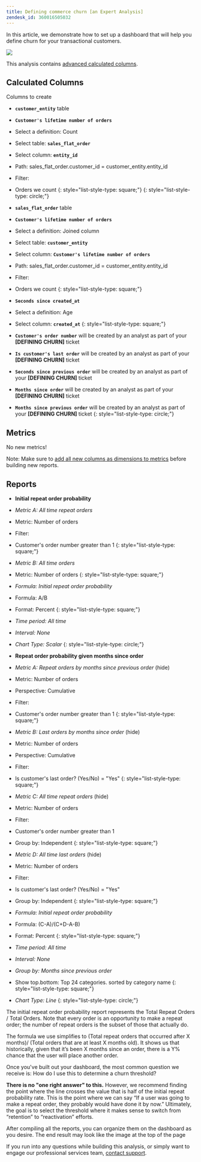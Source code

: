 ```yaml
---
title: Defining commerce churn [an Expert Analysis]
zendesk_id: 360016505032
---
```


In this article, we demonstrate how to set up a dashboard that will help you define churn for your transactional customers.

![](../assets/2017-02-07_1356.png)

This analysis contains [advanced calculated columns](../data-analyst/data-warehouse-mgr/adv-calc-columns.md).

## Calculated Columns

Columns to create

* <span class="wysiwyg-color-blue">**`customer_entity`**</span> table
* <span class="wysiwyg-color-blue">**`Customer's lifetime number of orders`**</span>
* Select a definition: Count
* Select table: <span class="wysiwyg-color-blue">**`sales_flat_order`**</span>
* Select column: <span class="wysiwyg-color-blue">**`entity_id`**</span>
* Path: sales_flat_order.customer_id = customer_entity.entity_id
* Filter:
* Orders we count
{: style="list-style-type: square;"}
{: style="list-style-type: circle;"}

* <span class="wysiwyg-color-blue">**`sales_flat_order`**</span> table
* <span class="wysiwyg-color-blue">**`Customer's lifetime number of orders`**</span>
* Select a definition: Joined column
* Select table: <span class="wysiwyg-color-blue">**`customer_entity`**</span>
* Select column: <span class="wysiwyg-color-blue">**`Customer's lifetime number of orders`**</span>
* Path: sales_flat_order.customer_id = customer_entity.entity_id
* Filter:
* Orders we count
{: style="list-style-type: square;"}

* <span class="wysiwyg-color-blue">**`Seconds since created_at`**</span>
* Select a definition: Age
* Select column: <span class="wysiwyg-color-blue">**`created_at`**</span>
{: style="list-style-type: square;"}

* <span class="wysiwyg-color-blue">**`Customer's order number`**</span> will be created by an analyst as part of your **[DEFINING CHURN]** ticket
* <span class="wysiwyg-color-blue">**`Is customer's last order`**</span> will be created by an analyst as part of your **[DEFINING CHURN]** ticket
* <span class="wysiwyg-color-blue">**`Seconds since previous order`**</span> will be created by an analyst as part of your **[DEFINING CHURN]** ticket
* <span class="wysiwyg-color-blue">**`Months since order`**</span> will be created by an analyst as part of your **[DEFINING CHURN]** ticket
* <span class="wysiwyg-color-blue">**`Months since previous order`**</span> will be created by an analyst as part of your **[DEFINING CHURN]** ticket
{: style="list-style-type: circle;"}

## Metrics

No new metrics!

Note: Make sure to [add all new columns as dimensions to metrics](../data-analyst/data-warehouse-mgr/manage-data-dimensions-metrics.md) before building new reports.

## Reports

* **Initial repeat order probability**
* *Metric A: All time repeat orders*
* Metric: Number of orders
* Filter:
* Customer's order number greater than 1
{: style="list-style-type: square;"}

* *Metric B: All time orders*
* Metric: Number of orders
{: style="list-style-type: square;"}

* *Formula: Initial repeat order probability*
* Formula: A/B
* Format: Percent
{: style="list-style-type: square;"}

* *Time period: All time*
* *Interval: None*
* *Chart Type: Scalar*
{: style="list-style-type: circle;"}

* **Repeat order probability given months since order**
* *Metric A: Repeat orders by months since previous order* (hide)
* Metric: Number of orders
* Perspective: Cumulative
* Filter:
* Customer's order number greater than 1
{: style="list-style-type: square;"}

* *Metric B: Last orders by months since order* (hide)
* Metric: Number of orders
* Perspective: Cumulative
* Filter:
* Is customer's last order? (Yes/No) = "Yes"
{: style="list-style-type: square;"}

* *Metric C: All time repeat orders* (hide)
* Metric: Number of orders
* Filter:
* Customer's order number greater than 1

* Group by: Independent
{: style="list-style-type: square;"}

* *Metric D: All time last orders* (hide)
* Metric: Number of orders
* Filter:
* Is customer's last order? (Yes/No) = "Yes"

* Group by: Independent
{: style="list-style-type: square;"}

* *Formula: Initial repeat order probability*
* Formula: (C-A)/(C+D-A-B)
* Format: Percent
{: style="list-style-type: square;"}

* *Time period: All time*
* *Interval: None*
* *Group by: Months since previous order*
* Show top.bottom: Top 24 categories. sorted by category name
{: style="list-style-type: square;"}

* *Chart Type: Line*
{: style="list-style-type: circle;"}

The initial repeat order probability report represents the Total Repeat Orders / Total Orders. Note that every order is an opportunity to make a repeat order; the number of repeat orders is the subset of those that actually do.

The formula we use simplifies to (Total repeat orders that occurred after X months)/ (Total orders that are at least X months old). It shows us that historically, given that it’s been X months since an order, there is a Y% chance that the user will place another order.

Once you\'ve built out your dashboard, the most common question we receive is: How do I use this to determine a churn threshold?

**There is no \"one right answer\" to this.** However, we recommend finding the point where the line crosses the value that is half of the initial repeat probability rate. This is the point where we can say “If a user was going to make a repeat order, they probably would have done it by now.” Ultimately, the goal is to select the threshold where it makes sense to switch from “retention” to “reactivation” efforts.

After compiling all the reports, you can organize them on the dashboard as you desire. The end result may look like the image at the top of the page

If you run into any questions while building this analysis, or simply want to engage our professional services team, [contact support](https://support.magento.com/hc/en-us/articles/360016503692).
